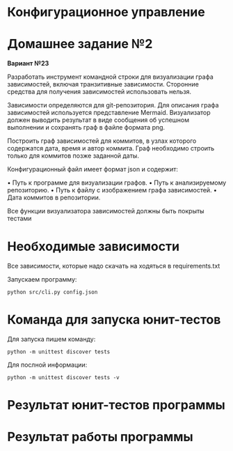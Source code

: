 # Конфигурационное управление

# Домашнее задание №2

**Вариант №23**

Разработать инструмент командной строки для визуализации графа
зависимостей, включая транзитивные зависимости. Сторонние средства для
получения зависимостей использовать нельзя.

Зависимости определяются для git-репозитория. Для описания графа
зависимостей используется представление Mermaid. Визуализатор должен
выводить результат в виде сообщения об успешном выполнении и сохранять граф
в файле формата png.

Построить граф зависимостей для коммитов, в узлах которого содержатся
дата, время и автор коммита. Граф необходимо строить только для коммитов
позже заданной даты.

Конфигурационный файл имеет формат json и содержит:

• Путь к программе для визуализации графов.
• Путь к анализируемому репозиторию.
• Путь к файлу с изображением графа зависимостей.
• Дата коммитов в репозитории.

Все функции визуализатора зависимостей должны быть покрыты тестами

# Необходимые зависимости

Все зависимости, которые надо скачать на ходяться в requirements.txt

Запускаем программу:

```
python src/cli.py config.json
```

# Команда для запуска юнит-тестов

Для запуска пишем команду:

```
python -m unittest discover tests
```

Для послной информации:

```
python -m unittest discover tests -v
```

# Результат юнит-тестов программы


# Результат работы программы
